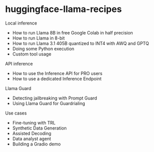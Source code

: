 # huggingface-llama-recipes

Local inference
* How to run Llama 8B in free Google Colab in half precision
* How to run Llama in 8-bit
* How to run Llama 3.1 405B quantized to INT4 with AWQ and GPTQ
* Doing some Python execution
* Custom tool usage

API inference
* How to use the Inference API for PRO users
* How to use a dedicated Inference Endpoint

Llama Guard
* Detecting jailbreaking with Prompt Guard
* Using Llama Guard for Guardrialing

Use cases
* Fine-tuning with TRL
* Synthetic Data Generation
* Assisted Decoding
* Data analyst agent
* Building a Gradio demo 
